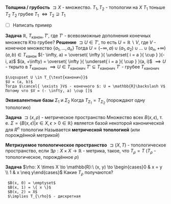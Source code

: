 **Толщина / грубость**
	$\sqsupset X$ - множество.
	$T_{1}, T_{2}$ - топологии на $X$
	$T_{1}$ тоньше $T_{2}$
	$T_{2}$ грубее $T_{1}$
	$\iff T_{2} \supseteq T_{1}$

- [ ] Написать пример

**Задача**
	$\mathbb{R}$, $T_{\text{канон}}, T'$, где $T'$ - всевозможные дополнения конечных множеств
	Кто грубее?
**Решение**
	$\sqsupset U \in T'$, то есть $U = \mathbb{R}\backslash V$, где $V$ - конечное множество $\left\{ a_{1}, \ldots, a_{n} \right\}$
	Тогда $U = \left( -\infty, a \right) \cup \left( a_{1}, a_{2} \right) \cup \ldots \cup (a_{n}, +\infty)$ 
	$(a, b) \in T_{\text{канон}}$
	$(- \infty, a) = \overset{ \infty }{ \underset{ i = a }{ \cup } }(-i, a)$
	$(a, +\infty) = \overset{ \infty }{ \underset{ i = a }{ \cup } }(a, i)$
	$\implies U$ - ткрыто в $T_{\text{канонич}}$
	$\implies U \in T_{\text{канонич}}$
	$T' \subseteq T_{\text{канонич}}$
	$T'$ - грубее $T_{\text{канонич}}$

	$\sqsupset U \in T_{\text{канонич}}$
	$U = (a, b)$
	Тогда $\cancel{ \exists }V$ - конечного $: U = \mathbb{R}\backslash V$
	Потому что $V = (- \infty, a) \cup []$



**Эквивалентные базы**
	$\Sigma_{1}$ и $\Sigma_{2}$
	Когда $T_{\Sigma_{1}} = T_{\Sigma_{2}}$
	(порождают одну топологию)

**Задача**
	$\sqsupset (x, \rho)$ - метрическое пространство
	Множество всех $B(x, \epsilon)$, т. е. $\Sigma = \left\{ B(x, \epsilon) | x \in X, \epsilon > 0 \in \mathbb{R} \right\}$
	является базой некоторой канонической для $R^{n}$  топологии
	Называется **метрической топологией**  (или порождённой метрикой)

**Метризуемое топологическое пространство**
	$\sqsupset (X, T)$ - топологическое пространство, если $\exists \rho: X \times X \to \mathbb{R}$ - метрика,
	такое, что $T_{\rho} = T$ ($T_{\rho}$ - топологическое, порождённое $\rho$)

**Задача**
	$\rho: X \times X \to \mathbb{R}:\ (x, y) \to \begin{cases}0 & x = y \\ 1 & x \neq y\end{cases}$
	Какие $T_{\rho}$ получаются?

	 $B(x, 0) = \emptyset$
	 $B(x, 1) = \{ x \}$
	 $B(x, 2) = X$
	 $\implies T_{\rho}$ - дискретная